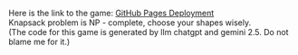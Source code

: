 Here is the link to the game:
[GitHub Pages Deployment](https://githubchriswysocki.github.io/Knapsack_Kings/)
\
Knapsack problem is NP - complete, choose your shapes wisely.
\
(The code for this game is generated by llm chatgpt and gemini 2.5. Do not blame me for it.)
